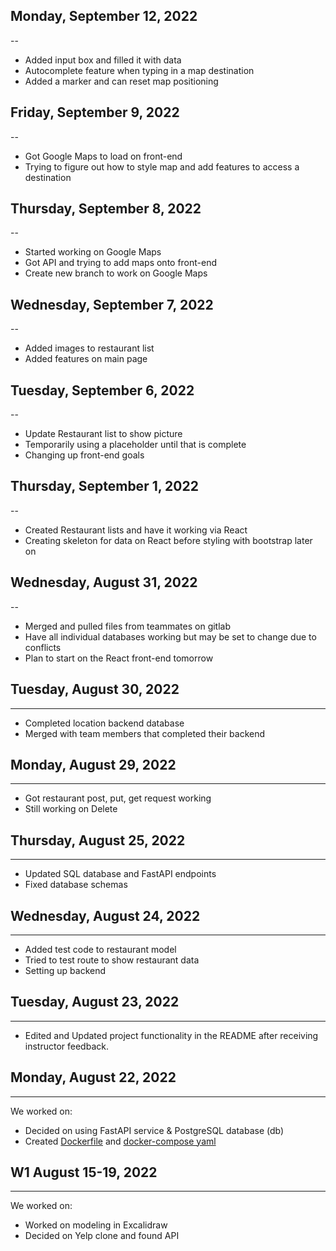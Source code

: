 ## Monday, September 12, 2022
--
* Added input box and filled it with data
* Autocomplete feature when typing in a map destination
* Added a marker and can reset map positioning

## Friday, September 9, 2022
--
* Got Google Maps to load on front-end
* Trying to figure out how to style map and add features to access a destination

## Thursday, September 8, 2022
--
* Started working on Google Maps
* Got API and trying to add maps onto front-end
* Create new branch to work on Google Maps

## Wednesday, September 7, 2022
--
* Added images to restaurant list
* Added features on main page 

## Tuesday, September 6, 2022
--
* Update Restaurant list to show picture
* Temporarily using a placeholder until that is complete
* Changing up front-end goals

## Thursday, September 1, 2022
--
* Created Restaurant lists and have it working via React
* Creating skeleton for data on React before styling with bootstrap later on

## Wednesday, August 31, 2022
--
* Merged and pulled files from teammates on gitlab
* Have all individual databases working but may be set to change due to conflicts
* Plan to start on the React front-end tomorrow

## Tuesday, August 30, 2022
---
* Completed location backend database
* Merged with team members that completed their backend

## Monday, August 29, 2022
---
* Got restaurant post, put, get request working
* Still working on Delete

## Thursday, August 25, 2022
---
* Updated SQL database and FastAPI endpoints
* Fixed database schemas  

## Wednesday, August 24, 2022
---
* Added test code to restaurant model
* Tried to test route to show restaurant data
* Setting up backend

## Tuesday, August 23, 2022
---
* Edited and Updated project functionality in the README after receiving instructor feedback.

## Monday, August 22, 2022
---
We worked on:
* Decided on using FastAPI service & PostgreSQL database (db)
* Created [Dockerfile](../relational-data/Dockerfile.dev) and [docker-compose yaml](../docker-compose.yml)


## W1 August 15-19, 2022
---
We worked on:
* Worked on modeling in Excalidraw
* Decided on Yelp clone and found API